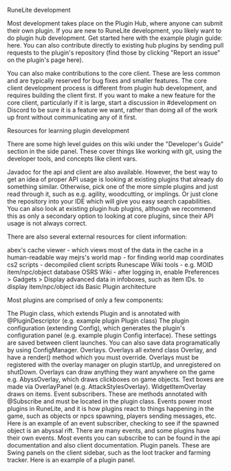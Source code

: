 RuneLite development

Most development takes place on the Plugin Hub, where anyone can submit their own plugin. If you are new to RuneLite development, you likely want to do plugin hub development. Get started here with the example plugin guide: here. You can also contribute directly to existing hub plugins by sending pull requests to the plugin's repository (find those by clicking "Report an issue" on the plugin's page here).

You can also make contributions to the core client. These are less common and are typically reserved for bug fixes and smaller features. The core client development process is different from plugin hub development, and requires building the client first. If you want to make a new feature for the core client, particularly if it is large, start a discussion in #development on Discord to be sure it is a feature we want, rather than doing all of the work up front without communicating any of it first.

Resources for learning plugin development

There are some high level guides on this wiki under the "Developer's Guide" section in the side panel. These cover things like working with git, using the developer tools, and concepts like client vars.

Javadoc for the api and client are also available. However, the best way to get an idea of proper API usage is looking at existing plugins that already do something similar. Otherwise, pick one of the more simple plugins and just read through it, such as e.g. agility, woodcutting, or implings. Or just clone the repository into your IDE which will give you easy search capabilities. You can also look at existing plugin hub plugins, although we recommend this as only a secondary option to looking at core plugins, since their API usage is not always correct.

There are also several external resources for client information:

abex's cache viewer - which views most of the data in the cache in a human-readable way
mejrs's world map - for finding world map coordinates
cs2 scripts - decompiled client scripts
Runescape Wiki tools - e.g. MOID item/npc/object database
OSRS Wiki - after logging in, enable Preferences > Gadgets > Display advanced data in infoboxes, such as item IDs. to display item/npc/object ids
Basic Plugin architecture

Most plugins are comprised of only a few components:

The Plugin class, which extends Plugin and is annotated with @PluginDescriptor (e.g. example plugin Plugin class)
The plugin configuration (extending Config), which generates the plugin's configuration panel (e.g. example plugin Config interface). These settings are saved between client launches. You can also save data programatically by using ConfigManager.
Overlays. Overlays all extend class Overlay, and have a render() method which you must override. Overlays must be registered with the overlay manager on plugin startUp, and unregistered on shutDown. Overlays can draw anything they want anywhere on the game e.g. AbyssOverlay, which draws clickboxes on game objects. Text boxes are made via OverlayPanel (e.g. AttackStylesOverlay). WidgetItemOverlay draws on items.
Event subscribers. These are methods annotated with @Subscribe and must be located in the plugin class. Events power most plugins in RuneLite, and it is how plugins react to things happening in the game, such as objects or npcs spawning, players sending messages, etc. Here is an example of an event subscriber, checking to see if the spawned object is an abyssal rift. There are many events, and some plugins have their own events. Most events you can subscribe to can be found in the api documentation and also client documentation.
Plugin panels. These are Swing panels on the client sidebar, such as the loot tracker and farming tracker. Here is an example of a plugin panel.